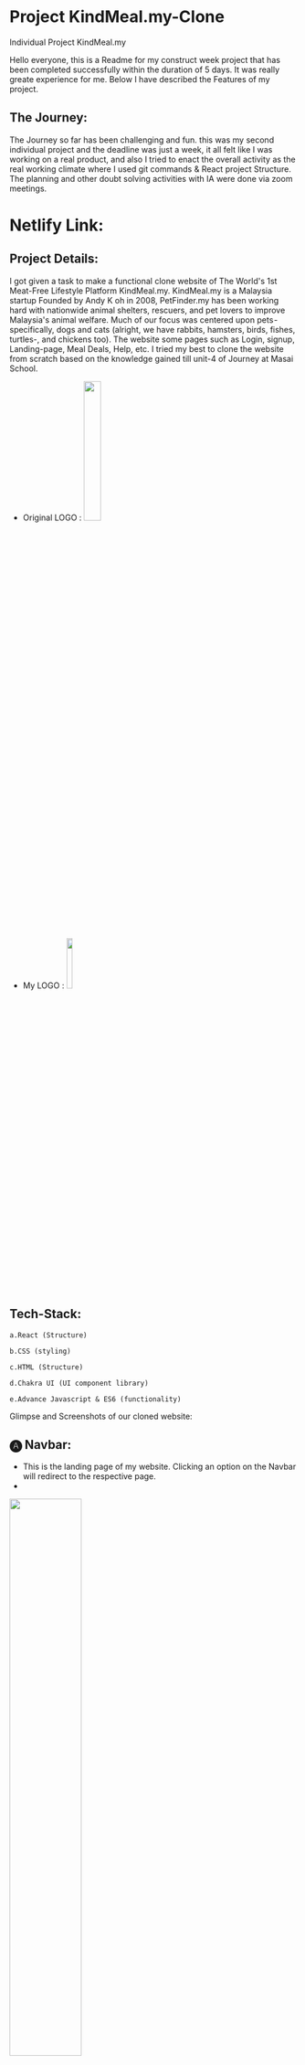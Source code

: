 # Project KindMeal.my-Clone
Individual Project KindMeal.my

Hello everyone, this is a Readme for my construct week project that has been completed successfully within the duration of 5 days. It was really greate experience for me. Below I have described the Features of my project.


## The Journey:

The Journey so far has been challenging and fun. this was my second individual project and the deadline was just a week, it all felt like I was working on a real product, and also I tried to enact the overall activity as the real working climate where I used git commands & React project Structure. The planning and other doubt solving activities with IA were done via zoom meetings.

# Netlify Link:

## Project Details:

I got given a task to make a functional clone website of The World's 1st Meat-Free Lifestyle Platform KindMeal.my. KindMeal.my is a Malaysia startup Founded by Andy K oh in 2008, PetFinder.my has been working hard with nationwide animal shelters, rescuers, and pet lovers to improve Malaysia's animal welfare. Much of our focus was centered upon pets - specifically, dogs and cats (alright, we have rabbits, hamsters, birds, fishes, turtles-, and chickens too). The website some pages such as Login, signup, Landing-page, Meal Deals, Help, etc.
I tried my best to clone the website from scratch based on the knowledge gained till unit-4 of Journey at Masai School.

- Original LOGO :
   <img width="25%" src="https://cdn-images-1.medium.com/max/800/1*ytRsXnjUIdbvycyeZZg6hA.png">     
- My LOGO :
   <img width="15%" src="./src/Images/MyMeal.png">
<br />


## Tech-Stack:

    a.React (Structure)

    b.CSS (styling)

    c.HTML (Structure)

    d.Chakra UI (UI component library)

    e.Advance Javascript & ES6 (functionality)

 

Glimpse and Screenshots of our cloned website:

## 🅐 Navbar:

- This is the landing page of my website. Clicking an option on the Navbar will redirect to the respective page.
- 
<img width="50%" src="./src/Images/Navbar.PNG">

## 🅑 Home Page:

- The images on the home page are linked to all Pages. Hence clicking on it will ensure successful redirection to the next Page.

- This project have a feature like Slideshows of food Images along with Hotel Image. & can be accessable by clicking on below small previews.

- Recent Facebook posts by KindMeal.my, Yummylicious Moments, Discover Restaurants, etc.

- Content page with KindMeal.my official social media link, contacts, policies, information, account, and address.
- 
<img width="50%" src="./src/Images/Home.png">

## Footer bar:
- Here we have functions such as KindMeal.my official social media link, contacts, policies, and information. account, and address.

- KindMeal.my official social media link, contacts, policies, and information. account, and address.
- 
<img width="50%" src="./src/Images/Footer.PNG">

## 🅒 Signup:

- Here we have a Modal Function on any page when users click on signup they get a popup on the screen with two options like FoodLover & Restaurant / Shop Owner.
- User can Create account ny filling Signup Form
- 
<br />

<img width="50%" src="./src/Images/Signup.png">
<br />
<img width="50%" src="./src/Images/signupForm.png">

## 🅓Login page:

- Here we have a Modal Function on any page when users click on Login they get a popup on the screen. If the user is registered with the website, only then he/she can log in with their respective email id & password.
- User can Login with regestered email ID
- 
<br />
<img width="50%" src="./src/Images/Login.png">


## 🅔 Meal Deals:

- Users get a Button for the Next Page to get Next more Deals.

- Users get a Button for the Previous Page to get Previous Deals.

- Users can Paginate on any meals pages by clicking on numbers

<img width="50%" src="./src/Images/MealDeal.png">


## 🅕 Help:

- On the Help Section, users get multiple options for help just like advertising help, General Help, Contact Us, etc.

<img width="50%" src="./src/Images/Help.png">

- Technically Help is the last page developed for the best User Interface UI smooth Operations.


